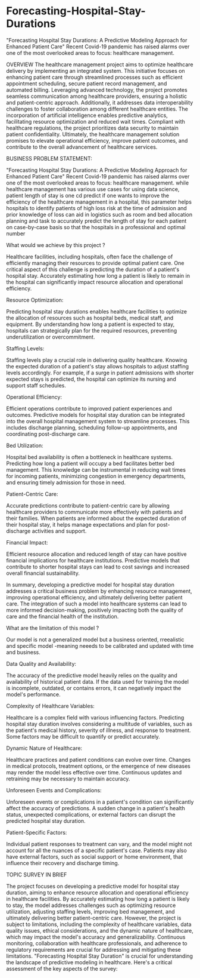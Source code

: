 # Forecasting-Hospital-Stay-Durations
"Forecasting Hospital Stay Durations: A Predictive Modeling Approach for Enhanced Patient Care" Recent Covid-19 pandemic has raised alarms over one of the most overlooked areas to focus: healthcare management. 

OVERVIEW
The healthcare management project aims to optimize healthcare delivery by implementing an integrated system. This initiative focuses on enhancing patient care through streamlined processes such as efficient appointment scheduling, secure patient record management, and automated billing. Leveraging advanced technology, the project promotes seamless communication among healthcare providers, ensuring a holistic and patient-centric approach. Additionally, it addresses data interoperability challenges to foster collaboration among different healthcare entities. The incorporation of artificial intelligence enables predictive analytics, facilitating resource optimization and reduced wait times. Compliant with healthcare regulations, the project prioritizes data security to maintain patient confidentiality. Ultimately, the healthcare management solution promises to elevate operational efficiency, improve patient outcomes, and contribute to the overall advancement of healthcare services.


BUSINESS PROBLEM STATEMENT:


"Forecasting Hospital Stay Durations: A Predictive Modeling Approach for Enhanced Patient Care"
Recent Covid-19 pandemic has raised alarms over one of the most overlooked areas to focus: healthcare management. while healthcare management has various use cases for using data science, patient length of stay is one cd predict if one wants to improve the efficiency of the healthcare management in a hospital, this parameter helps hospitals to identify patients of high loss risk at the time of admission and prior knowledge of loss can aid in logistics such as room and bed allocation planning and task to accurately predict the length of stay for each patient on case-by-case basis so that the hospitals in a professional and optimal number

What would we achieve by this project ?

Healthcare facilities, including hospitals, often face the challenge of efficiently managing their resources to provide optimal patient care. One critical aspect of this challenge is predicting the duration of a patient's hospital stay. Accurately estimating how long a patient is likely to remain in the hospital can significantly impact resource allocation and operational efficiency.

Resource Optimization:

Predicting hospital stay durations enables healthcare facilities to optimize the allocation of resources such as hospital beds, medical staff, and equipment. By understanding how long a patient is expected to stay, hospitals can strategically plan for the required resources, preventing underutilization or overcommitment.

Staffing Levels:

Staffing levels play a crucial role in delivering quality healthcare. Knowing the expected duration of a patient's stay allows hospitals to adjust staffing levels accordingly. For example, if a surge in patient admissions with shorter expected stays is predicted, the hospital can optimize its nursing and support staff schedules.

Operational Efficiency:

Efficient operations contribute to improved patient experiences and outcomes. Predictive models for hospital stay duration can be integrated into the overall hospital management system to streamline processes. This includes discharge planning, scheduling follow-up appointments, and coordinating post-discharge care.

Bed Utilization:

Hospital bed availability is often a bottleneck in healthcare systems. Predicting how long a patient will occupy a bed facilitates better bed management. This knowledge can be instrumental in reducing wait times for incoming patients, minimizing congestion in emergency departments, and ensuring timely admission for those in need.



Patient-Centric Care:

Accurate predictions contribute to patient-centric care by allowing healthcare providers to communicate more effectively with patients and their families. When patients are informed about the expected duration of their hospital stay, it helps manage expectations and plan for post-discharge activities and support.



Financial Impact:

Efficient resource allocation and reduced length of stay can have positive financial implications for healthcare institutions. Predictive models that contribute to shorter hospital stays can lead to cost savings and increased overall financial sustainability.

In summary, developing a predictive model for hospital stay duration addresses a critical business problem by enhancing resource management, improving operational efficiency, and ultimately delivering better patient care. The integration of such a model into healthcare systems can lead to more informed decision-making, positively impacting both the quality of care and the financial health of the institution.

What are the limitation of this model ?

Our model is not a generalized model but a business oriented, rreealistic and specific model -meaning neeeds to be calibrated and updated with time and business.

Data Quality and Availability:

The accuracy of the predictive model heavily relies on the quality and availability of historical patient data. If the data used for training the model is incomplete, outdated, or contains errors, it can negatively impact the model's performance.

Complexity of Healthcare Variables:

Healthcare is a complex field with various influencing factors. Predicting hospital stay duration involves considering a multitude of variables, such as the patient's medical history, severity of illness, and response to treatment. Some factors may be difficult to quantify or predict accurately.

Dynamic Nature of Healthcare:

Healthcare practices and patient conditions can evolve over time. Changes in medical protocols, treatment options, or the emergence of new diseases may render the model less effective over time. Continuous updates and retraining may be necessary to maintain accuracy.

Unforeseen Events and Complications:

Unforeseen events or complications in a patient's condition can significantly affect the accuracy of predictions. A sudden change in a patient's health status, unexpected complications, or external factors can disrupt the predicted hospital stay duration.

Patient-Specific Factors:

Individual patient responses to treatment can vary, and the model might not account for all the nuances of a specific patient's case. Patients may also have external factors, such as social support or home environment, that influence their recovery and discharge timing. 

TOPIC SURVEY IN BRIEF

The project focuses on developing a predictive model for hospital stay duration, aiming to enhance    resource allocation and operational efficiency in healthcare facilities. By accurately estimating how long a patient is likely to stay, the model addresses challenges such as optimizing resource utilization, adjusting staffing levels, improving bed management, and ultimately delivering better patient-centric care. However, the project is subject to limitations, including the complexity of healthcare variables, data quality issues, ethical considerations, and the dynamic nature of healthcare, which may impact the model's accuracy and generalizability. Continuous monitoring, collaboration with healthcare professionals, and adherence to regulatory requirements are crucial for addressing and mitigating these limitations.
"Forecasting Hospital Stay Duration" is crucial for understanding the landscape of predictive modeling in healthcare. Here's a critical assessment of the key aspects of the survey:

